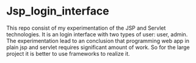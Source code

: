 Jsp_login_interface
===================

This repo consist of my experimentation of the JSP and Servlet technologies. It is an login interface with two types of user: user, admin. The experimentation lead to an conclusion that programming web app in plain jsp and servlet requires significant amount of work. So for the large project it is better to use frameworks to realize it.